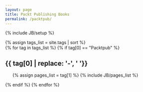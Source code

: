 ```yaml
---
layout: page
title: Packt Publishing Books
permalink: /packtpub/
---
```


{% include JB/setup %}
 

{% assign tags_list = site.tags | sort %}  
{% for tag in tags_list %} 
  {% if tag[0] == "Packtpub" %}
  <h2 id="{{ tag[0] }}-ref">{{ tag[0] | replace: '-', ' '}}</h2>
  <ul>
    {% assign pages_list = tag[1] %}  
    {% include JB/pages_list %}
  </ul>
  {% endif %}
{% endfor %}